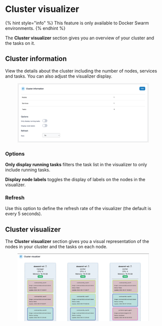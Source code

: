 # Cluster visualizer

{% hint style="info" %}
This feature is only available to Docker Swarm environments.
{% endhint %}

The **Cluster visualizer** section gives you an overview of your cluster and the tasks on it.

## Cluster information

View the details about the cluster including the number of nodes, services and tasks. You can also adjust the visualizer display.

<figure><img src="../../../.gitbook/assets/2.15-docker_swarm_cluster_visualizer.png" alt=""><figcaption></figcaption></figure>

### Options

**Only display running tasks** filters the task list in the visualizer to only include running tasks.&#x20;

**Display node labels** toggles the display of labels on the nodes in the visualizer.

### Refresh

Use this option to define the refresh rate of the visualizer (the default is every 5 seconds).

## Cluster visualizer

The **Cluster visualizer** section gives you a visual representation of the nodes in your cluster and the tasks on each node.&#x20;

<figure><img src="../../../.gitbook/assets/2.15-docker_swarm_cluster_info.png" alt=""><figcaption></figcaption></figure>

